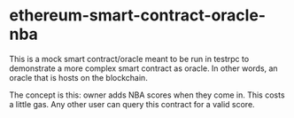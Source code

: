 # ethereum-smart-contract-oracle-nba

This is a mock smart contract/oracle meant to be run in testrpc to demonstrate a more complex smart contract as oracle.  In other words, an oracle that is hosts on the blockchain.

The concept is this: owner adds NBA scores when they come in. This costs a little gas. Any other user can query this contract for a valid score.

